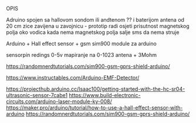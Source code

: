 OPIS

Adruino spojen sa hallovom sondom ili andtenom ??   i baterijom 
antena od 20 cm zice zavijena u zavojnicu - prototip radi 
osjeti prisutnost magnetskog polja oko vodica
kada nema magnetskog polja salje sms da nema struje




Arduino + Hall effect sensor + gsm sim900 module za arduino


sensorpin redings 0-5v mapiranje na 0-1023 antena + 3Mohm 




https://randomnerdtutorials.com/sim900-gsm-gprs-shield-arduino/

https://www.instructables.com/Arduino-EMF-Detector/






https://projecthub.arduino.cc/Isaac100/getting-started-with-the-hc-sr04-ultrasonic-sensor-7cabe1
https://www.build-electronic-circuits.com/arduino-laser-module-ky-008/ 
https://maker.pro/arduino/tutorial/how-to-use-a-hall-effect-sensor-with-arduino
https://randomnerdtutorials.com/sim900-gsm-gprs-shield-arduino/






















